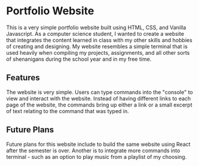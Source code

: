 # Portfolio Website
This is a very simple portfolio website built using HTML, CSS, and Vanilla Javascript. As a computer science student, I wanted to create a website that integrates the content learned in class with my other skills and hobbies of creating and designing.
My website resembles a simple terminal that is used heavily when compiling my projects, assignments, and all other sorts of shenanigans during the school year and in my free time.

## Features
The website is very simple. Users can type commands into the "console" to view and interact with the website. Instead of having different links to each page of the website, the commands bring up either a link or a small excerpt of text relating to the command that was typed in.

## Future Plans
Future plans for this website include to build the same website using React after the semester is over. Another is to integrate more commands into terminal - such as an option to play music from a playlist of my choosing.